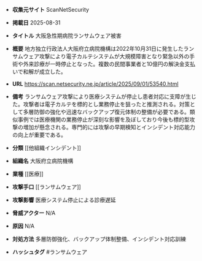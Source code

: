 - **収集元サイト**
ScanNetSecurity

- **掲載日**
2025-08-31

- **タイトル**
大阪急性期病院ランサムウェア被害

- **概要**
地方独立行政法人大阪府立病院機構は2022年10月31日に発生したランサムウェア攻撃により電子カルテシステムが大規模障害となり緊急以外の手術や外来診療が一時停止となった。複数の民間事業者と10億円の解決金支払いで和解が成立した。

- **URL**
https://scan.netsecurity.ne.jp/article/2025/09/01/53540.html

- **備考**
ランサムウェア攻撃により医療システムが停止し患者対応に支障が生じた。攻撃者は電子カルテを標的とし業務停止を狙ったと推測される。対策として多層防御の強化や迅速なバックアップ復元体制の整備が必要である。類似事例では医療機関の業務停止が深刻な影響を及ぼしており今後も標的型攻撃の増加が懸念される。専門的には攻撃の早期検知とインシデント対応能力の向上が重要である。

- **分類**
[[他組織インシデント]]

- **組織名**
大阪府立病院機構

- **業種**
[[医療]]

- **攻撃手口**
[[ランサムウェア]]

- **攻撃影響**
医療システム停止による診療遅延

- **脅威アクター**
N/A

- **原因**
N/A

- **対処方法**
多層防御強化、バックアップ体制整備、インシデント対応訓練

- **ハッシュタグ**
#ランサムウェア
